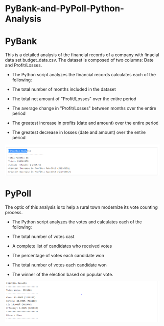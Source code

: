 # PyBank-and-PyPoll-Python-Analysis

# PyBank 

This is a detailed analysis of the financial records of a company with finacial data set budget_data.csv. The dataset is composed of two columns: Date and Profit/Losses.

* The Python script analyzes the financial records calculates each of the following:

* The total number of months included in the dataset

* The total net amount of "Profit/Losses" over the entire period

* The average change in "Profit/Losses" between months over the entire period

* The greatest increase in profits (date and amount) over the entire period

* The greatest decrease in losses (date and amount) over the entire period


![alt text](https://github.com/Claude-Hanfou/PyBank-and-PyPoll-Python-Analysis/blob/main/image/Financial.PNG "Financial analysis 1")


# PyPoll 

The optic of this analysis is to help a rural town modernize its vote counting process.

* The Python script analyzes the votes and calculates each of the following:

* The total number of votes cast

* A complete list of candidates who received votes

* The percentage of votes each candidate won

* The total number of votes each candidate won

* The winner of the election based on popular vote.


![alt text](https://github.com/Claude-Hanfou/PyBank-and-PyPoll-Python-Analysis/blob/main/image/election%20image.PNG "Election Results ")




